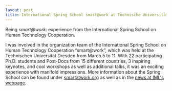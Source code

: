 ```yaml
---
layout: post
title: International Spring School smart@work at Technische Universität Dresden
---
```


Being _smart@work_: experience from the International Spring School on Human Technology Cooperation.

I was involved in the organization team of the International Spring School on Human Technology Cooperation “smart@work”, which was held at the Technischen Universität Dresden from March 5 to 11.
With 22 participating Ph.D. students and Post-Docs from 15 different countries, 3 inspiring keynotes, and cool workshops as well as additional talks, it was an exciting experience with manifold impressions.
More information about the Spring School can be found under [smartatwork.org](http://smartatwork.org/) as well as in the [news at IML's webpage](https://imld.de/en/news/2017/03/erfolgreicher-abschluss-der-internationalen-spring-school-smartwork/).

